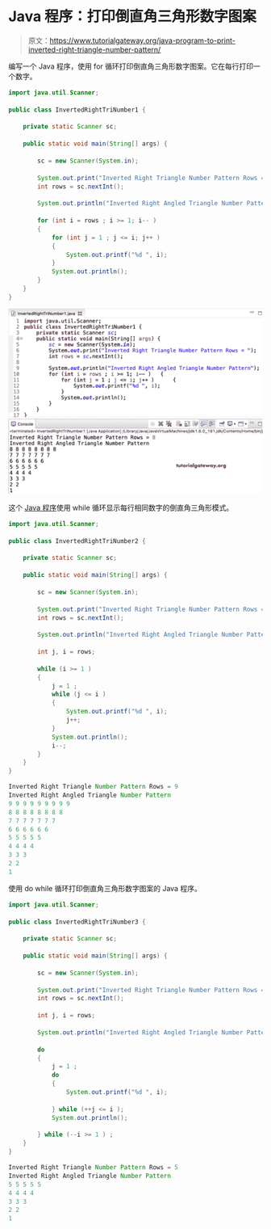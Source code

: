 # Java 程序：打印倒直角三角形数字图案

> 原文：<https://www.tutorialgateway.org/java-program-to-print-inverted-right-triangle-number-pattern/>

编写一个 Java 程序，使用 for 循环打印倒直角三角形数字图案。它在每行打印一个数字。

```java
import java.util.Scanner;

public class InvertedRightTriNumber1 {

	private static Scanner sc;

	public static void main(String[] args) {

		sc = new Scanner(System.in);	

		System.out.print("Inverted Right Triangle Number Pattern Rows = ");
		int rows = sc.nextInt();

		System.out.println("Inverted Right Angled Triangle Number Pattern");

		for (int i = rows ; i >= 1; i-- ) 
		{
			for (int j = 1 ; j <= i; j++ ) 	
			{
				System.out.printf("%d ", i);
			}
			System.out.println();
		}
	}
}
```

![Java Program to Print Inverted Right Triangle Number Pattern 1](img/2b79028b1b958ef119014614c8fa282c.png)

这个 [Java 程序](https://www.tutorialgateway.org/learn-java-programs/)使用 while 循环显示每行相同数字的倒直角三角形模式。

```java
import java.util.Scanner;

public class InvertedRightTriNumber2 {

	private static Scanner sc;

	public static void main(String[] args) {

		sc = new Scanner(System.in);	

		System.out.print("Inverted Right Triangle Number Pattern Rows = ");
		int rows = sc.nextInt();

		System.out.println("Inverted Right Angled Triangle Number Pattern");

		int j, i = rows;

		while (i >= 1 ) 
		{
			j = 1 ; 
			while (j <= i ) 	
			{
				System.out.printf("%d ", i);
				j++;
			}
			System.out.println();
			i--;
		}
	}
}
```

```java
Inverted Right Triangle Number Pattern Rows = 9
Inverted Right Angled Triangle Number Pattern
9 9 9 9 9 9 9 9 9 
8 8 8 8 8 8 8 8 
7 7 7 7 7 7 7 
6 6 6 6 6 6 
5 5 5 5 5 
4 4 4 4 
3 3 3 
2 2 
1 
```

使用 do while 循环打印倒直角三角形数字图案的 Java 程序。

```java
import java.util.Scanner;

public class InvertedRightTriNumber3 {

	private static Scanner sc;

	public static void main(String[] args) {

		sc = new Scanner(System.in);	

		System.out.print("Inverted Right Triangle Number Pattern Rows = ");
		int rows = sc.nextInt();

		int j, i = rows;

		System.out.println("Inverted Right Angled Triangle Number Pattern");

		do
		{
			j = 1 ; 
			do 	
			{
				System.out.printf("%d ", i);

			} while (++j <= i );
			System.out.println();

		} while (--i >= 1 ) ;
	}
}
```

```java
Inverted Right Triangle Number Pattern Rows = 5
Inverted Right Angled Triangle Number Pattern
5 5 5 5 5 
4 4 4 4 
3 3 3 
2 2 
1 
```